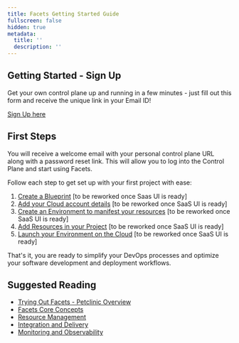 ```yaml
---
title: Facets Getting Started Guide
fullscreen: false
hidden: true
metadata:
  title: ''
  description: ''
---
```

## Getting Started - Sign Up

Get your own control plane up and running in a few minutes - just fill out this form and receive the unique link in your Email ID!

[Sign Up here](https://www.facets.cloud/sign-up)

## First Steps

You will receive a welcome email with your personal control plane URL along with a password reset link. This will allow you to log into the Control Plane and start using Facets.

Follow each step to get set up with your first project with ease:

1. [Create a Blueprint](doc:create-your-first-blueprint) [to be reworked once Saas UI is ready]
2. [Add your Cloud account details](doc:integrating-vcs-accounts) [to be reworked once SaaS UI is ready]
3. [Create an Environment to manifest your resources](doc:create-an-environment) [to be reworked once SaaS UI is ready]
4. [Add Resources in your Project](doc:adding-resources) [to be reworked once SaaS UI is ready]
5. [Launch your Environment on the Cloud](doc:launch-environment) [to be reworked once SaaS UI is ready]

That's it, you are ready to simplify your DevOps processes and optimize your software development and deployment workflows.

## Suggested Reading

* [Trying Out Facets - Petclinic Overview](doc:pet-clinic-overview)
* [Facets Core Concepts](doc:facets-core-concepts)
* [Resource Management](doc:resource-management)
* [Integration and Delivery](doc:integration-and-delivery-1)
* [Monitoring and Observability](doc:monitoring-and-observability-1)

<br />
<br />